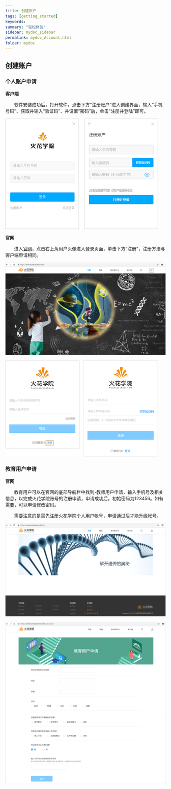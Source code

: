```yaml
---
title: 创建账户
tags: [getting_started]
keywords:
summary: "轻松体验"
sidebar: mydoc_sidebar
permalink: mydoc_Account.html
folder: mydoc
---
```


## 创建账户

### 个人账户申请

**客户端**

&#160; &#160; &#160; &#160;软件安装成功后，打开软件，点击下方“注册账户”进入创建界面，输入“手机号码”、获取并输入“验证码”、并设置“密码”后，单击“注册并登陆”即可。

![avatar](images/0001register.png)

**官网**

&#160; &#160; &#160; &#160;进入[官网](www.huohuaschool.com)，点击右上角用户头像进入登录页面，单击下方“注册”，注册方法与客户端申请相同。

![avatar](images/0001register2.png)

![avatar](images/0001register3.png)

### 教育用户申请

**官网**

&#160; &#160; &#160; &#160;教育用户可以在官网的底部导航栏中找到-教师用户申请，输入手机号及相关信息，以完成火花学院账号的注册申请，申请成功后，初始密码为123456。如有需要，可以申请修改密码。

&#160; &#160; &#160; &#160;需要注意的是需先注册火花学院个人用户帐号，申请通过后才能升级帐号。

![avatar](images/0001registerei1.png)

![avatar](images/0001registerei2.png)

